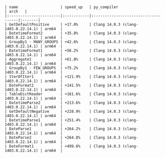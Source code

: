     | name                   | speed_up   | py_compiler                         | arch   |
    |:-----------------------|:-----------|:------------------------------------|:-------|
    | GetDefaultPositive     | +17.0%     | Clang 14.0.3 (clang-1403.0.22.14.1) | arm64  |
    | DatetimeFormat2        | +35.8%     | Clang 14.0.3 (clang-1403.0.22.14.1) | arm64  |
    | GroupBy1 - MANY_GROUPS | +42.6%     | Clang 14.0.3 (clang-1403.0.22.14.1) | arm64  |
    | DatetimeFormat1        | +56.2%     | Clang 14.0.3 (clang-1403.0.22.14.1) | arm64  |
    | Aggregate1             | +61.8%     | Clang 14.0.3 (clang-1403.0.22.14.1) | arm64  |
    | GroupBy1 - FEW_GROUPS  | +75.2%     | Clang 14.0.3 (clang-1403.0.22.14.1) | arm64  |
    | IterOfIter1            | +121.9%    | Clang 14.0.3 (clang-1403.0.22.14.1) | arm64  |
    | DateFormat2            | +141.5%    | Clang 14.0.3 (clang-1403.0.22.14.1) | arm64  |
    | TableDictReader        | +161.6%    | Clang 14.0.3 (clang-1403.0.22.14.1) | arm64  |
    | DatetimeParse2         | +213.6%    | Clang 14.0.3 (clang-1403.0.22.14.1) | arm64  |
    | GetDefaultNegative     | +228.9%    | Clang 14.0.3 (clang-1403.0.22.14.1) | arm64  |
    | DatetimeParse1         | +251.4%    | Clang 14.0.3 (clang-1403.0.22.14.1) | arm64  |
    | DateParse1             | +264.2%    | Clang 14.0.3 (clang-1403.0.22.14.1) | arm64  |
    | DateParse2             | +264.8%    | Clang 14.0.3 (clang-1403.0.22.14.1) | arm64  |
    | DateFormat1            | +499.8%    | Clang 14.0.3 (clang-1403.0.22.14.1) | arm64  |